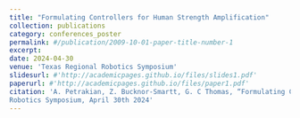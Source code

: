 ```yaml
---
title: "Formulating Controllers for Human Strength Amplification"
collection: publications
category: conferences_poster
permalink: #/publication/2009-10-01-paper-title-number-1
excerpt: 
date: 2024-04-30
venue: 'Texas Regional Robotics Symposium'
slidesurl: #'http://academicpages.github.io/files/slides1.pdf'
paperurl: #'http://academicpages.github.io/files/paper1.pdf'
citation: 'A. Petrakian, Z. Bucknor-Smartt, G. C Thomas, “Formulating Controllers for Human Strength Amplification”, Texas Regional
Robotics Symposium, April 30th 2024'
---
```

